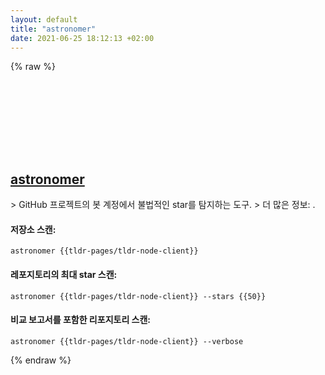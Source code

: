 ```yaml
---
layout: default
title: "astronomer"
date: 2021-06-25 18:12:13 +02:00
---
```

{% raw %}
<h2 id="astronomer">
  <a href="/ko/common/astronomer.html">astronomer</a> <a href="#astronomer"><svg class="icon">
    <use href="/assets/images/unicode_sprite.svg#link" />
  </svg></a>
</h2>
> GitHub 프로젝트의 봇 계정에서 불법적인 star를 탐지하는 도구.
> 더 많은 정보: <https://github.com/Ullaakut/astronomer>.

#### 저장소 스캔:
```shell
astronomer {{tldr-pages/tldr-node-client}}
```
#### 레포지토리의 최대 star 스캔:
```shell
astronomer {{tldr-pages/tldr-node-client}} --stars {{50}}
```
#### 비교 보고서를 포함한 리포지토리 스캔:
```shell
astronomer {{tldr-pages/tldr-node-client}} --verbose
```
{% endraw %}